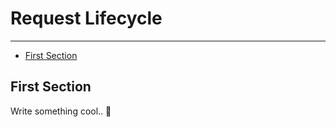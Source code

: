 # Request Lifecycle

---

- [First Section](#section-1)

<a name="section-1"></a>
## First Section

Write something cool.. 🦊
